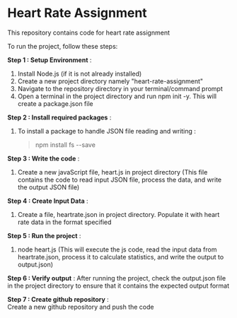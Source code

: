 # Heart Rate Assignment

This repository contains code for heart rate assignment

To run the project, follow these steps:

**Step 1 : Setup Environment** : 
1. Install Node.js (if it is not already installed)
2. Create a new project directory namely "heart-rate-assignment"
3. Navigate to the repository directory in your terminal/command prompt
4. Open a terminal in the project directory and run npm init -y. This will create a package.json file

**Step 2 : Install required packages** : 
1. To install a package to handle JSON file reading and writing : 
   > npm install fs --save

**Step 3 : Write the code** :  
1. Create a new javaScript file, heart.js in project directory
   (This file contains the code to read input JSON file, process the data, and write the output JSON file) 

**Step 4 : Create Input Data** : 
1. Create a file, heartrate.json in project directory. Populate it with heart rate data in the format specified

**Step 5 : Run the project** : 
1. node heart.js
(This will execute the js code, read the input data from heartrate.json, process it to calculate statistics, and write the output to output.json)

**Step 6 : Verify output** : 
After running the project, check the output.json file in the project directory to ensure that it contains the expected output format

**Step 7 : Create github repository** :  
Create a new github repository and push the code 
